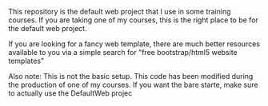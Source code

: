 This repository is the default web project that I use in some training courses. If you are taking one of my courses, this is the right place to be for the default web project.

If you are looking for a fancy web template, there are much better resources available to you via a simple search for "free bootstrap/html5 website templates"

Also note: This is not the basic setup. This code has been modified during the production of one of my courses. If you want the bare starte, make sure to actually use the DefaultWeb projec
